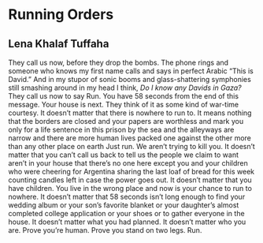 # Running Orders
## Lena Khalaf Tuffaha
They call us now,
before they drop the bombs.
The phone rings
and someone who knows my first name
calls and says in perfect Arabic
“This is David.”
And in my stupor of sonic booms and glass-shattering symphonies
still smashing around in my head
I think, _Do I know any Davids in Gaza?_
They call us now to say
Run.
You have 58 seconds from the end of this message.
Your house is next.
They think of it as some kind of
war-time courtesy.
It doesn’t matter that
there is nowhere to run to.
It means nothing that the borders are closed
and your papers are worthless
and mark you only for a life sentence
in this prison by the sea
and the alleyways are narrow
and there are more human lives
packed one against the other
more than any other place on earth
Just run.
We aren’t trying to kill you.
It doesn’t matter that
you can’t call us back to tell us
the people we claim to want aren’t in your house
that there’s no one here
except you and your children
who were cheering for Argentina
sharing the last loaf of bread for this week
counting candles left in case the power goes out.
It doesn’t matter that you have children.
You live in the wrong place
and now is your chance to run
to nowhere.
It doesn’t matter
that 58 seconds isn’t long enough
to find your wedding album
or your son’s favorite blanket
or your daughter’s almost completed college application
or your shoes
or to gather everyone in the house.
It doesn’t matter what you had planned.
It doesn’t matter who you are.
Prove you’re human.
Prove you stand on two legs.
Run.